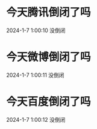 # 今天腾讯倒闭了吗

2024-1-7 1:00:10 没倒闭

# 今天微博倒闭了吗

2024-1-7 1:00:11 没倒闭

# 今天百度倒闭了吗

2024-1-7 1:00:12 没倒闭

